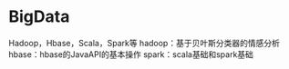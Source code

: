 # BigData
Hadoop，Hbase，Scala，Spark等
hadoop：基于贝叶斯分类器的情感分析
hbase：hbase的JavaAPI的基本操作
spark：scala基础和spark基础
